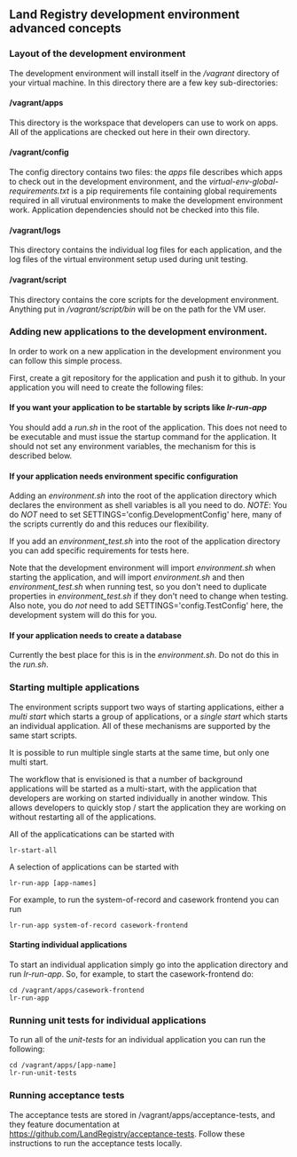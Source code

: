 ## Land Registry development environment advanced concepts

### Layout of the development environment

The development environment will install itself in the */vagrant* directory of your virtual machine.
In this directory there are a few key sub-directories:

#### /vagrant/apps 
This directory is the workspace that developers can use to work on apps. All of the applications are checked out here in their own directory.

#### /vagrant/config

The config directory contains two files: the *apps* file describes which apps to check out in the development environment, and the *virtual-env-global-requirements.txt* is a pip requirements file containing global requirements required in all virutual environments to make the development environment work. Application dependencies should not be checked into this file.

#### /vagrant/logs

This directory contains the individual log files for each application, and the log files of the virtual environment setup used during unit testing.

#### /vagrant/script

This directory contains the core scripts for the development environment. Anything put in */vagrant/script/bin* will be on the path for the VM user.

### Adding new applications to the development environment.

In order to work on a new application in the development environment you can follow this simple process.

First, create a git repository for the application and push it to github. In your application you will need to create the following files:

#### If you want your application to be startable by scripts like *lr-run-app* 

You should add a *run.sh* in the root of the application. This does not need to be executable and must issue the startup command for the application. It should not set any environment variables, the mechanism for this is described below.

#### If your application needs environment specific configuration

Adding an *environment.sh* into the root of the application directory which declares the environment as shell variables is all you need to do.
*NOTE*: You do *NOT* need to set SETTINGS='config.DevelopmentConfig' here, many of the scripts currently do and this reduces our flexibility.

If you add an *environment_test.sh* into the root of the application directory you can add specific requirements for tests here. 

Note that the development environment will import *environment.sh* when starting the application, and will import *environment.sh* and then *environment_test.sh* when running test, so you don't need to duplicate properties in *environment_test.sh* if they don't need to change when testing. Also note, you do *not* need to add SETTINGS='config.TestConfig' here, the development system will do this for you.

#### If your application needs to create a database

Currently the best place for this is in the *environment.sh*. Do not do this in the *run.sh*.




### Starting multiple applications

The environment scripts support two ways of starting applications, either a *multi start* which starts a group of applications, or a *single start* which starts an individual application. All of these mechanisms are supported by the same start scripts.

It is possible to run multiple single starts at the same time, but only one multi start.

The workflow that is envisioned is that a number of background applications will be started as a multi-start, with the application that developers are working on started individually in another window. This allows developers to quickly stop / start the application they are working on without restarting all of the applications. 


All of the applicatications can be started with 

```
lr-start-all
```

A selection of applications can be started with 

```
lr-run-app [app-names]
```

For example, to run the system-of-record and casework frontend you can run

```
lr-run-app system-of-record casework-frontend
```

#### Starting individual applications

To start an individual application simply go into the application directory and run *lr-run-app*. So, for example, to start the casework-frontend do:

```
cd /vagrant/apps/casework-frontend
lr-run-app
```

### Running unit tests for individual applications

To run all of the *unit-tests* for an individual application you can run the following:

```
cd /vagrant/apps/[app-name]
lr-run-unit-tests
```

### Running acceptance tests

The acceptance tests are stored in /vagrant/apps/acceptance-tests, and they feature documentation at https://github.com/LandRegistry/acceptance-tests. Follow these instructions to run the acceptance tests locally.

